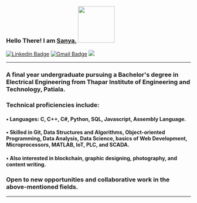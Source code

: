 ### Hello There! I am <a href="http://sanya2508.github.io/"> Sanya.</a> <img src="https://media.giphy.com/media/eNotYhz6gsoNBUzsUa/giphy.gif" width="100">



[![Linkedin Badge](https://img.shields.io/badge/-sanyathisside-blue?style=flat-square&logo=Linkedin&logoColor=white&link=https://www.linkedin.com/in/sanyathisside)](https://www.linkedin.com/in/sanyathisside/)
[![Gmail Badge](https://img.shields.io/badge/-1701sanya@gmail.com-c14438?style=flat-square&logo=Gmail&logoColor=white&link=mailto:1701sanya@gmail.com)](mailto:1701sanya@gmail.com)
![](https://komarev.com/ghpvc/?username=sanya2508)

<hr/>

<!--## <img src="https://media.giphy.com/media/du3J3cXyzhj75IOgvA/giphy.gif" width="50"> Summary: <img src="https://media.giphy.com/media/lPAXUzSS1PlwgH53oz/giphy.gif" width="30">-->

### A final year undergraduate pursuing a Bachelor's degree in Electrical Engineering from Thapar Institute of Engineering and Technology, Patiala. 

### Technical proficiencies include:
 
####  • Languages: C, C++, C#, Python, SQL, Javascript, Assembly Language.
  
####  • Skilled in Git, Data Structures and Algorithms, Object-oriented Programming, Data Analysis, Data Science, basics of Web Development, Microprocessors, MATLAB, IoT, PLC, and SCADA.
 
####  • Also interested in blockchain, graphic designing, photography, and content writing.

###  Open to new opportunities and collaborative work in the above-mentioned fields.

<hr/>

<!--![](https://github-readme-stats.vercel.app/api?username=sanya2508&show_icons=true)-->
